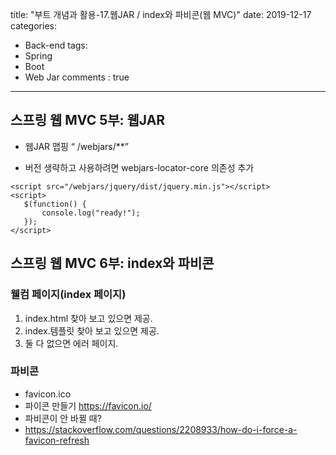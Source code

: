 title: "부트 개념과 활용-17.웹JAR / index와 파비콘(웹 MVC)"
date: 2019-12-17
categories:
- Back-end
tags:
- Spring 
- Boot
- Web Jar 
comments : true
---

## 스프링 웹 MVC 5부: 웹JAR

- 웹JAR 맵핑 “ /webjars/**”

- 버전 생략하고 사용하려면 webjars-locator-core 의존성 추가

~~~
<script src="/webjars/jquery/dist/jquery.min.js"></script>
<script>
   $(function() {
       console.log("ready!");
   });
</script>
~~~


## 스프링 웹 MVC 6부: index와 파비콘

### 웰컴 페이지(index 페이지)

1. index.html 찾아 보고 있으면 제공.
2. index.템플릿 찾아 보고 있으면 제공.
3. 둘 다 없으면 에러 페이지.


### 파비콘
- favicon.ico
- 파이콘 만들기 https://favicon.io/
- 파비콘이 안 바뀔 때?
- https://stackoverflow.com/questions/2208933/how-do-i-force-a-favicon-refresh
